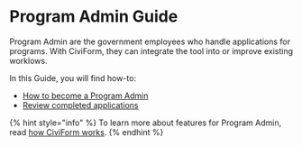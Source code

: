 # Program Admin Guide

Program Admin are the government employees who handle applications for programs. With CiviForm, they can integrate the tool into or improve existing worklows.

In this Guide, you will find how-to:

* [How to become a Program Admin](how-to-become-a-program-admin.md)
* [Review completed applications](review-completed-applications.md)

{% hint style="info" %}
To learn more about features for Program Admin, read [how CiviForm works](../../overview/how-does-civiform-work.md#program-admin-experience).
{% endhint %}
